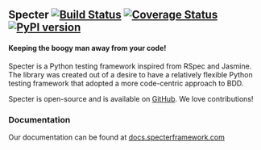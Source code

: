 ## Specter [![Build Status](https://travis-ci.org/jmvrbanac/Specter.png?branch=master)](https://travis-ci.org/jmvrbanac/Specter) [![Coverage Status](https://coveralls.io/repos/jmvrbanac/Specter/badge.png?branch=master)](https://coveralls.io/r/jmvrbanac/Specter?branch=master) [![PyPI version](https://badge.fury.io/py/Specter.png)](http://badge.fury.io/py/Specter)
#### Keeping the boogy man away from your code!

Specter is a Python testing framework inspired from RSpec and Jasmine. The library was created out of a desire to have a relatively flexible Python testing framework that adopted a more code-centric approach to BDD.

Specter is open-source and is available on [GitHub](https://github.com/jmvrbanac/Specter). We love contributions!

### Documentation
Our documentation can be found at [docs.specterframework.com](http://docs.specterframework.com)
